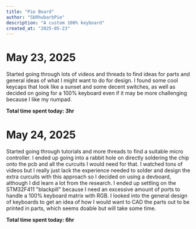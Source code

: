 ```yaml
---
title: "Pie Board"
author: "SbRhubarbPie"
description: "A custom 100% keyboard"
created_at: "2025-05-23"
---
```


# May 23, 2025
  Started going through lots of videos and threads to find ideas for parts and general ideas of what I might want to do for design. I found some cool keycaps that look like a sunset and some decent switches, as well as decided on going for a 100% keyboard even if it may be more challenging because I like my numpad.
  
  **Total time spent today: 3hr**

# May 24, 2025
  Started going through tutorials and more threads to find a suitable micro controller. I ended up going into a rabbit hole on directly soldering the chip onto the pcb and all the curcuits I would need for that. I watched tons of videos but I really just lack the experience needed to solder and design the extra curcuits with this approach so I decided on using a devboard, although I did learn a lot from the research. I ended up settling on the STM32F411 "blackpill" because I need an excessive amount of ports to handle a 100% keyboard matrix with RGB. I looked into the general design of keyboards to get an idea of how I would want to CAD the parts out to be printed in parts, which seems doable but will take some time.
  
  **Total time spent today: 6hr**
